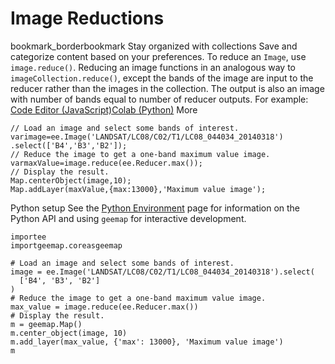  
#  Image Reductions
bookmark_borderbookmark Stay organized with collections  Save and categorize content based on your preferences.
To reduce an `Image`, use `image.reduce()`. Reducing an image functions in an analogous way to `imageCollection.reduce()`, except the bands of the image are input to the reducer rather than the images in the collection. The output is also an image with number of bands equal to number of reducer outputs. For example:
[Code Editor (JavaScript)](https://developers.google.com/earth-engine/guides/reducers_image#code-editor-javascript-sample)[Colab (Python)](https://developers.google.com/earth-engine/guides/reducers_image#colab-python-sample) More
```
// Load an image and select some bands of interest.
varimage=ee.Image('LANDSAT/LC08/C02/T1/LC08_044034_20140318')
.select(['B4','B3','B2']);
// Reduce the image to get a one-band maximum value image.
varmaxValue=image.reduce(ee.Reducer.max());
// Display the result.
Map.centerObject(image,10);
Map.addLayer(maxValue,{max:13000},'Maximum value image');
```
Python setup
See the [ Python Environment](https://developers.google.com/earth-engine/guides/python_install) page for information on the Python API and using `geemap` for interactive development.
```
importee
importgeemap.coreasgeemap
```
```
# Load an image and select some bands of interest.
image = ee.Image('LANDSAT/LC08/C02/T1/LC08_044034_20140318').select(
  ['B4', 'B3', 'B2']
)
# Reduce the image to get a one-band maximum value image.
max_value = image.reduce(ee.Reducer.max())
# Display the result.
m = geemap.Map()
m.center_object(image, 10)
m.add_layer(max_value, {'max': 13000}, 'Maximum value image')
m
```

